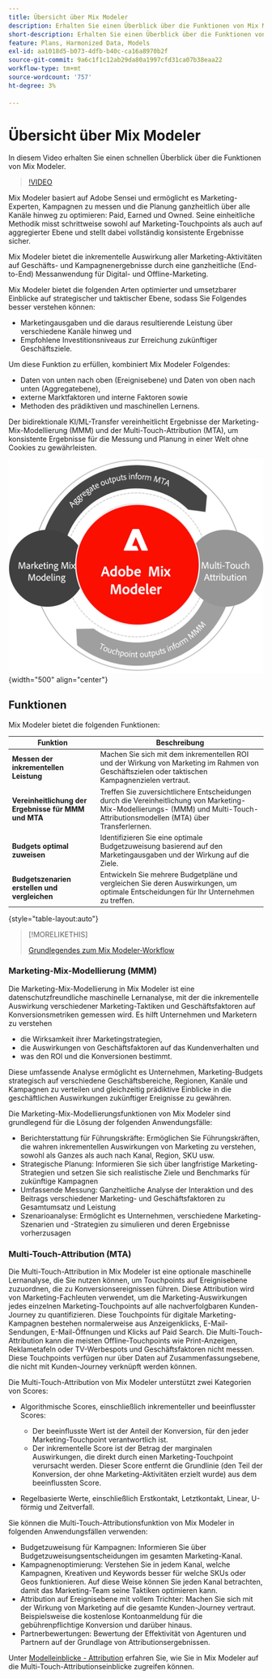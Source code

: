 ```yaml
---
title: Übersicht über Mix Modeler
description: Erhalten Sie einen Überblick über die Funktionen von Mix Modeler.
short-description: Erhalten Sie einen Überblick über die Funktionen von Mix Modeler.
feature: Plans, Harmonized Data, Models
exl-id: aa1018d5-b073-4dfb-b40c-ca16a8970b2f
source-git-commit: 9a6c1f1c12ab29da80a1997cfd31ca07b38eaa22
workflow-type: tm+mt
source-wordcount: '757'
ht-degree: 3%

---
```


# Übersicht über Mix Modeler

In diesem Video erhalten Sie einen schnellen Überblick über die Funktionen von Mix Modeler.

>[!VIDEO](https://video.tv.adobe.com/v/3424872/?learn=on)

Mix Modeler basiert auf Adobe Sensei und ermöglicht es Marketing-Experten, Kampagnen zu messen und die Planung ganzheitlich über alle Kanäle hinweg zu optimieren: Paid, Earned und Owned. Seine einheitliche Methodik misst schrittweise sowohl auf Marketing-Touchpoints als auch auf aggregierter Ebene und stellt dabei vollständig konsistente Ergebnisse sicher.

Mix Modeler bietet die inkrementelle Auswirkung aller Marketing-Aktivitäten auf Geschäfts- und Kampagnenergebnisse durch eine ganzheitliche (End-to-End) Messanwendung für Digital- und Offline-Marketing.

Mix Modeler bietet die folgenden Arten optimierter und umsetzbarer Einblicke auf strategischer und taktischer Ebene, sodass Sie Folgendes besser verstehen können:

* Marketingausgaben und die daraus resultierende Leistung über verschiedene Kanäle hinweg und
* Empfohlene Investitionsniveaus zur Erreichung zukünftiger Geschäftsziele.


Um diese Funktion zu erfüllen, kombiniert Mix Modeler Folgendes:

* Daten von unten nach oben (Ereignisebene) und Daten von oben nach unten (Aggregatebene),
* externe Marktfaktoren und interne Faktoren sowie
* Methoden des prädiktiven und maschinellen Lernens.

Der bidirektionale KI/ML-Transfer vereinheitlicht Ergebnisse der Marketing-Mix-Modellierung (MMM) und der Multi-Touch-Attribution (MTA), um konsistente Ergebnisse für die Messung und Planung in einer Welt ohne Cookies zu gewährleisten.

![Bidirektionales Transferlernen](/help/assets/birdirectional-transfer-learning.png){width="500" align="center"}


## Funktionen

Mix Modeler bietet die folgenden Funktionen:

| Funktion | Beschreibung |
|---|---|
| **Messen der inkrementellen Leistung** | Machen Sie sich mit dem inkrementellen ROI und der Wirkung von Marketing im Rahmen von Geschäftszielen oder taktischen Kampagnenzielen vertraut. |
| **Vereinheitlichung der Ergebnisse für MMM und MTA** | Treffen Sie zuversichtlichere Entscheidungen durch die Vereinheitlichung von Marketing-Mix-Modellierungs- (MMM) und Multi-Touch-Attributionsmodellen (MTA) über Transferlernen. |
| **Budgets optimal zuweisen** | Identifizieren Sie eine optimale Budgetzuweisung basierend auf den Marketingausgaben und der Wirkung auf die Ziele. |
| **Budgetszenarien erstellen und vergleichen** | Entwickeln Sie mehrere Budgetpläne und vergleichen Sie deren Auswirkungen, um optimale Entscheidungen für Ihr Unternehmen zu treffen. |

{style="table-layout:auto"}

>[!MORELIKETHIS]
>
>[Grundlegendes zum Mix Modeler-Workflow](workflow.md)


### Marketing-Mix-Modellierung (MMM)

Die Marketing-Mix-Modellierung in Mix Modeler ist eine datenschutzfreundliche maschinelle Lernanalyse, mit der die inkrementelle Auswirkung verschiedener Marketing-Taktiken und Geschäftsfaktoren auf Konversionsmetriken gemessen wird. Es hilft Unternehmen und Marketern zu verstehen

* die Wirksamkeit ihrer Marketingstrategien,
* die Auswirkungen von Geschäftsfaktoren auf das Kundenverhalten und
* was den ROI und die Konversionen bestimmt.

Diese umfassende Analyse ermöglicht es Unternehmen, Marketing-Budgets strategisch auf verschiedene Geschäftsbereiche, Regionen, Kanäle und Kampagnen zu verteilen und gleichzeitig prädiktive Einblicke in die geschäftlichen Auswirkungen zukünftiger Ereignisse zu gewähren.

Die Marketing-Mix-Modellierungsfunktionen von Mix Modeler sind grundlegend für die Lösung der folgenden Anwendungsfälle:

* Berichterstattung für Führungskräfte: Ermöglichen Sie Führungskräften, die wahren inkrementellen Auswirkungen von Marketing zu verstehen, sowohl als Ganzes als auch nach Kanal, Region, SKU usw.
* Strategische Planung: Informieren Sie sich über langfristige Marketing-Strategien und setzen Sie sich realistische Ziele und Benchmarks für zukünftige Kampagnen
* Umfassende Messung: Ganzheitliche Analyse der Interaktion und des Beitrags verschiedener Marketing- und Geschäftsfaktoren zu Gesamtumsatz und Leistung
* Szenarioanalyse: Ermöglicht es Unternehmen, verschiedene Marketing-Szenarien und -Strategien zu simulieren und deren Ergebnisse vorherzusagen


### Multi-Touch-Attribution (MTA)

Die Multi-Touch-Attribution in Mix Modeler ist eine optionale maschinelle Lernanalyse, die Sie nutzen können, um Touchpoints auf Ereignisebene zuzuordnen, die zu Konversionsereignissen führen. Diese Attribution wird von Marketing-Fachleuten verwendet, um die Marketing-Auswirkungen jedes einzelnen Marketing-Touchpoints auf alle nachverfolgbaren Kunden-Journey zu quantifizieren. Diese Touchpoints für digitale Marketing-Kampagnen bestehen normalerweise aus Anzeigenklicks, E-Mail-Sendungen, E-Mail-Öffnungen und Klicks auf Paid Search. Die Multi-Touch-Attribution kann die meisten Offline-Touchpoints wie Print-Anzeigen, Reklametafeln oder TV-Werbespots und Geschäftsfaktoren nicht messen. Diese Touchpoints verfügen nur über Daten auf Zusammenfassungsebene, die nicht mit Kunden-Journey verknüpft werden können.

Die Multi-Touch-Attribution von Mix Modeler unterstützt zwei Kategorien von Scores:

* Algorithmische Scores, einschließlich inkrementeller und beeinflusster Scores:
   * Der beeinflusste Wert ist der Anteil der Konversion, für den jeder Marketing-Touchpoint verantwortlich ist.
   * Der inkrementelle Score ist der Betrag der marginalen Auswirkungen, die direkt durch einen Marketing-Touchpoint verursacht werden. Dieser Score entfernt die Grundlinie (den Teil der Konversion, der ohne Marketing-Aktivitäten erzielt wurde) aus dem beeinflussten Score.

* Regelbasierte Werte, einschließlich Erstkontakt, Letztkontakt, Linear, U-förmig und Zeitverfall.

Sie können die Multi-Touch-Attributionsfunktion von Mix Modeler in folgenden Anwendungsfällen verwenden:

* Budgetzuweisung für Kampagnen: Informieren Sie über Budgetzuweisungsentscheidungen im gesamten Marketing-Kanal.
* Kampagnenoptimierung: Verstehen Sie in jedem Kanal, welche Kampagnen, Kreativen und Keywords besser für welche SKUs oder Geos funktionieren. Auf diese Weise können Sie jeden Kanal betrachten, damit das Marketing-Team seine Taktiken optimieren kann.
* Attribution auf Ereignisebene mit vollem Trichter: Machen Sie sich mit der Wirkung von Marketing auf die gesamte Kunden-Journey vertraut. Beispielsweise die kostenlose Kontoanmeldung für die gebührenpflichtige Konversion und darüber hinaus.
* Partnerbewertungen: Bewertung der Effektivität von Agenturen und Partnern auf der Grundlage von Attributionsergebnissen.

Unter [Modelleinblicke - Attribution](../models/insights.md#attribution) erfahren Sie, wie Sie in Mix Modeler auf die Multi-Touch-Attributionseinblicke zugreifen können.


